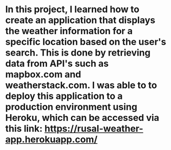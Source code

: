 # In this project, I learned how to create an application that displays the weather information for a specific location based on the user's search. This is done by retrieving data from API's such as mapbox.com and weatherstack.com. I was able to to deploy this application to a production environment using Heroku, which can be accessed via this link: https://rusal-weather-app.herokuapp.com/
